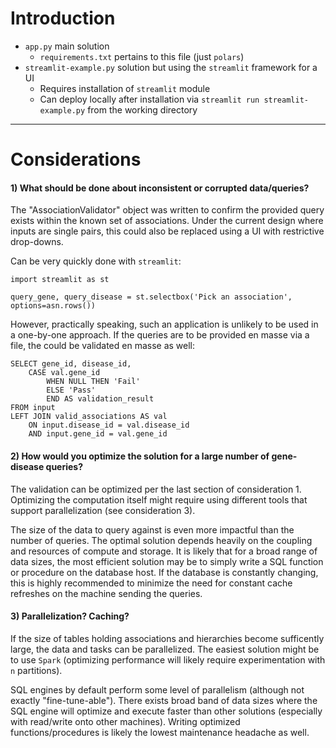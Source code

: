 
# Introduction

* `app.py` main solution 
    * `requirements.txt` pertains to this file (just `polars`)
* `streamlit-example.py` solution but using the `streamlit` framework for a UI
    * Requires installation of `streamlit` module
    * Can deploy locally after installation via `streamlit run streamlit-example.py` from the working directory

***

# Considerations

 #### 1) What should be done about inconsistent or corrupted data/queries?

The "AssociationValidator" object was written to confirm the provided query exists within the known set of associations. Under the current design where inputs are single pairs, this could also be replaced using a UI with restrictive drop-downs.

Can be very quickly done with `streamlit`:
```
import streamlit as st

query_gene, query_disease = st.selectbox('Pick an association', options=asn.rows())
```

However, practically speaking, such an application is unlikely to be used in a one-by-one approach. If the queries are to be provided en masse via a file, the could be validated en masse as well: 
```
SELECT gene_id, disease_id, 
    CASE val.gene_id
        WHEN NULL THEN 'Fail'
        ELSE 'Pass'
        END AS validation_result
FROM input
LEFT JOIN valid_associations AS val
    ON input.disease_id = val.disease_id
    AND input.gene_id = val.gene_id
```

 #### 2) How would you optimize the solution for a large number of gene-disease queries?

The validation can be optimized per the last section of consideration 1. Optimizing the computation itself might require using different tools that support parallelization (see consideration 3). 

The size of the data to query against is even more impactful than the number of queries. The optimal solution depends heavily on the coupling and resources of compute and storage. It is likely that for a broad range of data sizes, the most efficient solution may be to simply write a SQL function or procedure on the database host. If the database is constantly changing, this is highly recommended to minimize the need for constant cache refreshes on the machine sending the queries. 

 #### 3) Parallelization? Caching?

 If the size of tables holding associations and hierarchies become sufficently large, the data and tasks can be parallelized. The easiest solution might be to use `Spark` (optimizing performance will likely require experimentation with `n` partitions). 

 SQL engines by default perform some level of parallelism (although not exactly "fine-tune-able"). There exists broad band of data sizes where the SQL engine will optimize and execute faster than other solutions (especially with read/write onto other machines). Writing optimized functions/procedures is likely the lowest maintenance headache as well.